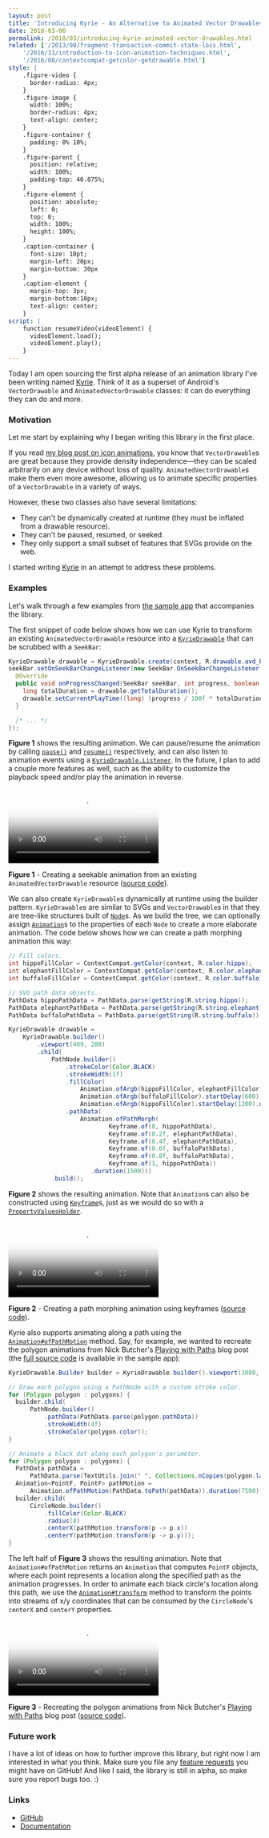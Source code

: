 ```yaml
---
layout: post
title: 'Introducing Kyrie - An Alternative to Animated Vector Drawables'
date: 2018-03-06
permalink: /2018/03/introducing-kyrie-animated-vector-drawables.html
related: ['/2013/08/fragment-transaction-commit-state-loss.html',
    '/2016/11/introduction-to-icon-animation-techniques.html',
    '/2016/08/contextcompat-getcolor-getdrawable.html']
style: |
    .figure-video {
      border-radius: 4px;
    }
    .figure-image {
      width: 100%;
      border-radius: 4px;
      text-align: center;
    }
    .figure-container {
      padding: 0% 10%;
    }
    .figure-parent {
      position: relative;
      width: 100%;
      padding-top: 46.875%;
    }
    .figure-element {
      position: absolute;
      left: 0;
      top: 0;
      width: 100%;
      height: 100%;
    }
    .caption-container {
      font-size: 10pt;
      margin-left: 20px;
      margin-bottom: 30px
    }
    .caption-element {
      margin-top: 3px;
      margin-bottom:10px;
      text-align: center;
    }
script: |
    function resumeVideo(videoElement) {
      videoElement.load();
      videoElement.play();
    }
---
```


<!--morestart-->

Today I am open sourcing the first alpha release of an animation library I've been writing named [Kyrie][kyrie-github]. Think of it as a superset of Android's `VectorDrawable` and `AnimatedVectorDrawable` classes: it can do everything they can do and more.

<!--more-->

### Motivation

Let me start by explaining why I began writing this library in the first place.

If you read [my blog post on icon animations][introduction-to-icon-animations], you know that `VectorDrawable`s are great because they provide density independence&mdash;they can be scaled arbitrarily on any device without loss of quality. `AnimatedVectorDrawable`s make them even more awesome, allowing us to animate specific properties of a `VectorDrawable` in a variety of ways.

However, these two classes also have several limitations:

* They can't be dynamically created at runtime (they must be inflated from a drawable resource).
* They can't be paused, resumed, or seeked.
* They only support a small subset of features that SVGs provide on the web.

I started writing [Kyrie][kyrie-github] in an attempt to address these problems.

### Examples

Let's walk through a few examples from [the sample app][kyrie-sample-app-github] that accompanies the library.

The first snippet of code below shows how we can use Kyrie to transform an existing `AnimatedVectorDrawable` resource into a [`KyrieDrawable`][kyrie-kyriedrawable] that can be scrubbed with a `SeekBar`:

```java
KyrieDrawable drawable = KyrieDrawable.create(context, R.drawable.avd_heartbreak);
seekBar.setOnSeekBarChangeListener(new SeekBar.OnSeekBarChangeListener() {
  @Override
  public void onProgressChanged(SeekBar seekBar, int progress, boolean fromUser) {
    long totalDuration = drawable.getTotalDuration();
    drawable.setCurrentPlayTime((long) (progress / 100f * totalDuration));
  }

  /* ... */
});
```

**Figure 1** shows the resulting animation. We can pause/resume the animation by calling [`pause()`][kyrie-kyriedrawable#pause] and [`resume()`][kyrie-kyriedrawable#resume] respectively, and can also listen to animation events using a [`KyrieDrawable.Listener`][kyrie-kyriedrawable-listener]. In the future, I plan to add a couple more features as well, such as the ability to customize the playback speed and/or play the animation in reverse.

<div class="figure-container">
    <div class="figure-parent">
        <video class="figure-video figure-element"
            poster="/assets/videos/posts/2018/03/06/poster-introducing-kyrie-heartbreak.jpg"
            preload="auto"
            onclick="resumeVideo(this)">
            <source src="/assets/videos/posts/2018/03/06/introducing-kyrie-heartbreak.mp4" type="video/mp4">
            <source src="/assets/videos/posts/2018/03/06/introducing-kyrie-heartbreak.webm" type="video/webm">
        </video>
    </div>
</div>
<div class="caption-container">
    <p class="caption-element">
    <strong>Figure 1</strong> - Creating a seekable animation from an existing <code>AnimatedVectorDrawable</code> resource (<a href="https://github.com/alexjlockwood/kyrie/blob/master/sample/src/main/java/com/example/kyrie/HeartbreakFragment.java">source code</a>).</p>
</div>

We can also create `KyrieDrawable`s dynamically at runtime using the builder pattern. `KyrieDrawable`s are similar to SVGs and `VectorDrawable`s in that they are tree-like structures built of [`Node`][kyrie-node]s. As we build the tree, we can optionally assign [`Animation`][kyrie-animation]s to the properties of each `Node` to create a more elaborate animation. The code below shows how we can create a path morphing animation this way:

```java
// Fill colors.
int hippoFillColor = ContextCompat.getColor(context, R.color.hippo);
int elephantFillColor = ContextCompat.getColor(context, R.color.elephant);
int buffaloFillColor = ContextCompat.getColor(context, R.color.buffalo);

// SVG path data objects.
PathData hippoPathData = PathData.parse(getString(R.string.hippo));
PathData elephantPathData = PathData.parse(getString(R.string.elephant));
PathData buffaloPathData = PathData.parse(getString(R.string.buffalo));

KyrieDrawable drawable =
    KyrieDrawable.builder()
        .viewport(409, 280)
        .child(
            PathNode.builder()
                .strokeColor(Color.BLACK)
                .strokeWidth(1f)
                .fillColor(
                    Animation.ofArgb(hippoFillColor, elephantFillColor).duration(300),
                    Animation.ofArgb(buffaloFillColor).startDelay(600).duration(300),
                    Animation.ofArgb(hippoFillColor).startDelay(1200).duration(300))
                .pathData(
                    Animation.ofPathMorph(
                            Keyframe.of(0, hippoPathData),
                            Keyframe.of(0.2f, elephantPathData),
                            Keyframe.of(0.4f, elephantPathData),
                            Keyframe.of(0.6f, buffaloPathData),
                            Keyframe.of(0.8f, buffaloPathData),
                            Keyframe.of(1, hippoPathData))
                       .duration(1500)))
            .build();
```

**Figure 2** shows the resulting animation. Note that `Animation`s can also be constructed using [`Keyframe`][kyrie-keyframe]s, just as we would do so with a [`PropertyValuesHolder`][propertyvaluesholder#ofkeyframe].

<div class="figure-container">
    <div class="figure-parent">
        <video class="figure-video figure-element"
            poster="/assets/videos/posts/2018/03/06/poster-introducing-kyrie-animals.jpg"
            preload="auto"
            onclick="resumeVideo(this)">
            <source src="/assets/videos/posts/2018/03/06/introducing-kyrie-animals.mp4" type="video/mp4">
            <source src="/assets/videos/posts/2018/03/06/introducing-kyrie-animals.webm" type="video/webm">
        </video>
    </div>
</div>
<div class="caption-container">
    <p class="caption-element">
    <strong>Figure 2</strong> - Creating a path morphing animation using keyframes (<a href="https://github.com/alexjlockwood/kyrie/blob/master/sample/src/main/java/com/example/kyrie/PathMorphFragment.java">source code</a>).</p>
</div>

Kyrie also supports animating along a path using the [`Animation#ofPathMotion`][kyrie-animation#ofpathmotion] method. Say, for example, we wanted to recreate the polygon animations from Nick Butcher's [Playing with Paths][playing-with-paths-blog-post] blog post (the [full source code][polygon-fragment-github] is available in the sample app):

```java
KyrieDrawable.Builder builder = KyrieDrawable.builder().viewport(1080, 1080);

// Draw each polygon using a PathNode with a custom stroke color.
for (Polygon polygon : polygons) {
  builder.child(
      PathNode.builder()
          .pathData(PathData.parse(polygon.pathData))
          .strokeWidth(4f)
          .strokeColor(polygon.color));
}

// Animate a black dot along each polygon's perimeter.
for (Polygon polygon : polygons) {
  PathData pathData =
      PathData.parse(TextUtils.join(" ", Collections.nCopies(polygon.laps, polygon.pathData)));
  Animation<PointF, PointF> pathMotion =
      Animation.ofPathMotion(PathData.toPath(pathData)).duration(7500);
  builder.child(
      CircleNode.builder()
          .fillColor(Color.BLACK)
          .radius(8)
          .centerX(pathMotion.transform(p -> p.x))
          .centerY(pathMotion.transform(p -> p.y)));
}
```

The left half of **Figure 3** shows the resulting animation. Note that `Animation#ofPathMotion` returns an `Animation` that computes `PointF` objects, where each point represents a location along the specified path as the animation progresses. In order to animate each black circle's location along this path, we use the [`Animation#transform`][kyrie-animation#transform] method to transform the points into streams of x/y coordinates that can be consumed by the `CircleNode`'s `centerX` and `centerY` properties.

<div class="figure-container">
    <div class="figure-parent">
        <video class="figure-video figure-element"
            poster="/assets/videos/posts/2018/03/06/poster-introducing-kyrie-polygons.jpg"
            preload="auto"
            onclick="resumeVideo(this)">
            <source src="/assets/videos/posts/2018/03/06/introducing-kyrie-polygons.mp4" type="video/mp4">
            <source src="/assets/videos/posts/2018/03/06/introducing-kyrie-polygons.webm" type="video/webm">
        </video>
    </div>
</div>
<div class="caption-container">
    <p class="caption-element">
    <strong>Figure 3</strong> - Recreating the polygon animations from Nick Butcher's <a href="https://medium.com/google-developers/playing-with-paths-3fbc679a6f77">Playing with Paths</a> blog post (<a href="https://github.com/alexjlockwood/kyrie/blob/master/sample/src/main/java/com/example/kyrie/PolygonsFragment.java">source code</a>).</p>
</div>

### Future work

I have a lot of ideas on how to further improve this library, but right now I am interested in what you think. Make sure you file any [feature requests][kyrie-github-issues] you might have on GitHub! And like I said, the library is still in alpha, so make sure you report bugs too. :)

### Links

* [GitHub][kyrie-github]
* [Documentation][kyrie-documentation]

[kyrie-github]: https://github.com/alexjlockwood/kyrie
[kyrie-github-issues]: https://github.com/alexjlockwood/kyrie/issues
[kyrie-documentation]: https://alexjlockwood.github.io/kyrie
[playing-with-paths-blog-post]: https://medium.com/google-developers/playing-with-paths-3fbc679a6f77
[introduction-to-icon-animations]: /2016/11/introduction-to-icon-animation-techniques.html
[kyrie-sample-app-github]: https://github.com/alexjlockwood/kyrie/tree/master/sample/src/main/java/com/example/kyrie
[polygon-fragment-github]: https://github.com/alexjlockwood/kyrie/blob/master/sample/src/main/java/com/example/kyrie/PolygonsFragment.java
[kyrie-kyriedrawable]: https://alexjlockwood.github.io/kyrie/com/github/alexjlockwood/kyrie/KyrieDrawable.html
[kyrie-kyriedrawable#pause]: https://alexjlockwood.github.io/kyrie/com/github/alexjlockwood/kyrie/KyrieDrawable.html#pause--
[kyrie-kyriedrawable#resume]: https://alexjlockwood.github.io/kyrie/com/github/alexjlockwood/kyrie/KyrieDrawable.html#resume--
[kyrie-kyriedrawable-listener]: https://alexjlockwood.github.io/kyrie/com/github/alexjlockwood/kyrie/KyrieDrawable.Listener.html
[kyrie-node]: https://alexjlockwood.github.io/kyrie/com/github/alexjlockwood/kyrie/Node.html
[kyrie-animation]: https://alexjlockwood.github.io/kyrie/com/github/alexjlockwood/kyrie/Animation.html
[kyrie-animation#ofpathmotion]: https://alexjlockwood.github.io/kyrie/com/github/alexjlockwood/kyrie/Animation.html#ofPathMotion-android.graphics.Path-
[kyrie-animation#transform]: https://alexjlockwood.github.io/kyrie/com/github/alexjlockwood/kyrie/Animation.html#transform-com.github.alexjlockwood.kyrie.Animation.ValueTransformer-
[kyrie-keyframe]: https://alexjlockwood.github.io/kyrie/com/github/alexjlockwood/kyrie/Keyframe.html
[propertyvaluesholder#ofkeyframe]: https://developer.android.com/reference/android/animation/PropertyValuesHolder.html#ofKeyframe(java.lang.String,%20android.animation.Keyframe...)
